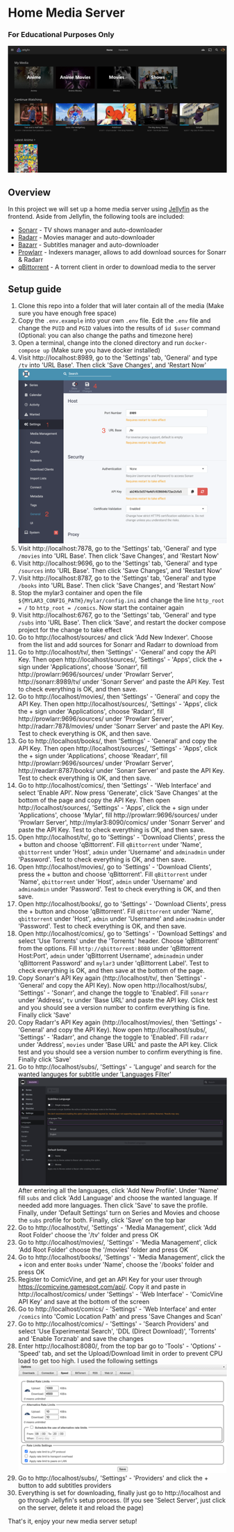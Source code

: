 # Home Media Server

### **For Educational Purposes Only**

![Jellyfin Demo](./images/jf_demo.jpg)

## Overview

In this project we will set up a home media server using [Jellyfin](https://github.com/jellyfin/jellyfin) as the frontend.
Aside from Jellyfin, the following tools are included:

-   [Sonarr](https://github.com/Sonarr/Sonarr) - TV shows manager and auto-downloader
-   [Radarr](https://github.com/Radarr/Radarr) - Movies manager and auto-downloader
-   [Bazarr](https://github.com/morpheus65535/bazarr) - Subtitles manager and auto-downloader
-   [Prowlarr](https://github.com/Prowlarr/Prowlarr) - Indexers manager, allows to add download sources for Sonarr & Radarr
-   [qBittorrent](https://github.com/qbittorrent/qBittorrent) - A torrent client in order to download media to the server

## Setup guide

1. Clone this repo into a folder that will later contain all of the media (Make sure you have enough free space)
1. Copy the `.env.example` into your own `.env` file. Edit the `.env` file and change the `PUID` and `PGID` values into the results of `id $user` command (Optional: you can also change the paths and timezone here)
1. Open a terminal, change into the cloned directory and run `docker-compose up` (Make sure you have docker installed)
1. Visit http://localhost:8989, go to the 'Settings' tab, 'General' and type `/tv` into 'URL Base'. Then click 'Save Changes', and 'Restart Now'
   ![URL Base Instructions](./images/url_base.png)
1. Visit http://localhost:7878, go to the 'Settings' tab, 'General' and type `/movies` into 'URL Base'. Then click 'Save Changes', and 'Restart Now'
1. Visit http://localhost:9696, go to the 'Settings' tab, 'General' and type `/sources` into 'URL Base'. Then click 'Save Changes', and 'Restart Now'
1. Visit http://localhost:8787, go to the 'Settings' tab, 'General' and type `/books` into 'URL Base'. Then click 'Save Changes', and 'Restart Now'
1. Stop the mylar3 container and open the file `${MYLAR3_CONFIG_PATH}/mylar/config.ini` and change the line `http_root = /` to `http_root = /comics`. Now start the container again
1. Visit http://localhost:6767, go to the 'Settings' tab, 'General' and type `/subs` into 'URL Base'. Then click 'Save', and restart the docker compose project for the change to take effect
1. Go to http://localhost/sources/ and click 'Add New Indexer'. Choose from the list and add sources for Sonarr and Radarr to download from
1. Go to http://localhost/tv/, then 'Settings' - 'General' and copy the API Key. Then open http://localhost/sources/, 'Settings' - 'Apps', click the + sign under 'Applications', choose 'Sonarr', fill http://prowlarr:9696/sources/ under 'Prowlarr Server', http://sonarr:8989/tv/ under 'Sonarr Server' and paste the API Key. Test to check everything is OK, and then save.
1. Go to http://localhost/movies/, then 'Settings' - 'General' and copy the API Key. Then open http://localhost/sources/, 'Settings' - 'Apps', click the + sign under 'Applications', choose 'Radarr', fill http://prowlarr:9696/sources/ under 'Prowlarr Server', http://radarr:7878/movies/ under 'Sonarr Server' and paste the API Key. Test to check everything is OK, and then save.
1. Go to http://localhost/books/, then 'Settings' - 'General' and copy the API Key. Then open http://localhost/sources/, 'Settings' - 'Apps', click the + sign under 'Applications', choose 'Readarr', fill http://prowlarr:9696/sources/ under 'Prowlarr Server', http://readarr:8787/books/ under 'Sonarr Server' and paste the API Key. Test to check everything is OK, and then save.
1. Go to http://localhost/comics/, then 'Settings' - 'Web Interface' and select 'Enable API'. Now press 'Generate', click 'Save Changes' at the bottom of the page and copy the API Key. Then open http://localhost/sources/, 'Settings' - 'Apps', click the + sign under 'Applications', choose 'Mylar', fill http://prowlarr:9696/sources/ under 'Prowlarr Server', http://mylar3:8090/comics/ under 'Sonarr Server' and paste the API Key. Test to check everything is OK, and then save.
1. Open http://localhost/tv/, go to 'Settings' - 'Download Clients', press the + button and choose 'qBittorrent'. Fill `qBittorrent` under 'Name', `qbittorrent` under 'Host', `admin` under 'Username' and `adminadmin` under 'Password'. Test to check everything is OK, and then save.
1. Open http://localhost/movies/, go to 'Settings' - 'Download Clients', press the + button and choose 'qBittorrent'. Fill `qBittorrent` under 'Name', `qbittorrent` under 'Host', `admin` under 'Username' and `adminadmin` under 'Password'. Test to check everything is OK, and then save.
1. Open http://localhost/books/, go to 'Settings' - 'Download Clients', press the + button and choose 'qBittorrent'. Fill `qBittorrent` under 'Name', `qbittorrent` under 'Host', `admin` under 'Username' and `adminadmin` under 'Password'. Test to check everything is OK, and then save.
1. Open http://localhost/comics/, go to 'Settings' - 'Download Settings' and select 'Use Torrents' under the 'Torrents' header. Choose 'qBittorrent' from the options. Fill `http://qbittorrent:8080` under 'qBittorrent Host:Port', `admin` under 'qBittorrent Username', `adminadmin` under 'qBittorrent Password' and `mylar3` under 'qBittorrent Label'. Test to check everything is OK, and then save at the bottom of the page.
1. Copy Sonarr's API Key again (http://localhost/tv/, then 'Settings' - 'General' and copy the API Key). Now open http://localhost/subs/, 'Settings' - 'Sonarr', and change the toggle to 'Enabled'. Fill `sonarr` under 'Address', `tv` under 'Base URL' and paste the API key. Click test and you should see a version number to confirm everything is fine. Finally click 'Save'
1. Copy Radarr's API Key again (http://localhost/movies/, then 'Settings' - 'General' and copy the API Key). Now open http://localhost/subs/, 'Settings' - 'Radarr', and change the toggle to 'Enabled'. Fill `radarr` under 'Address', `movies` under 'Base URL' and paste the API key. Click test and you should see a version number to confirm everything is fine. Finally click 'Save'
1. Go to http://localhost/subs/, 'Settings' - 'Languge' and search for the wanted languges for subtitle under 'Languages Filter'
   ![Languages Filter](./images/sub_lang.png)
   After entering all the languages, click 'Add New Profile'. Under 'Name' fill `subs` and click 'Add Language' and choose the wanted language. If needed add more languages. Then click 'Save' to save the profile.
   Finally, under 'Default Settings' turn on Series and Movies and choose the `subs` profile for both. Finally, click 'Save' on the top bar
1. Go to http://localhost/tv/, 'Settings' - 'Media Management', click 'Add Root Folder' choose the '/tv' folder and press OK
1. Go to http://localhost/movies/, 'Settings' - 'Media Management', click 'Add Root Folder' choose the '/movies' folder and press OK
1. Go to http://localhost/books/, 'Settings' - 'Media Management', click the + icon and enter `Books` under 'Name', choose the '/books' folder and press OK
1. Register to ComicVine, and get an API Key for your user through https://comicvine.gamespot.com/api/. Copy it and paste in http://localhost/comics/ under 'Settings' - 'Web Interface' - 'ComicVine API Key' and save at the bottom of the screen
1. Go to http://localhost/comics/ - 'Settings' - 'Web Interface' and enter `/comics` into 'Comic Location Path' and press 'Save Changes and Scan'
1. Go to http://localhost/comics/ - 'Settings' - 'Search Providers' and select 'Use Experimental Search', 'DDL (Direct Download)', 'Torrents' and 'Enable Torznab' and save the changes
1. Enter http://localhost:8080/, from the top bar go to 'Tools' - 'Options' - 'Speed' tab, and set the Upload/Download limit in order to prevent CPU load to get too high. I used the following settings
   ![qBittorrent settings](./images/qbittorrent.png)
1. Go to http://localhost/subs/, 'Settings' - 'Providers' and click the + button to add subtitles providers
1. Everything is set for downloading, finally just go to http://localhost and go through Jellyfin's setup process. (If you see 'Select Server', just click on the server, delete it and reload the page)

That's it, enjoy your new media server setup!
